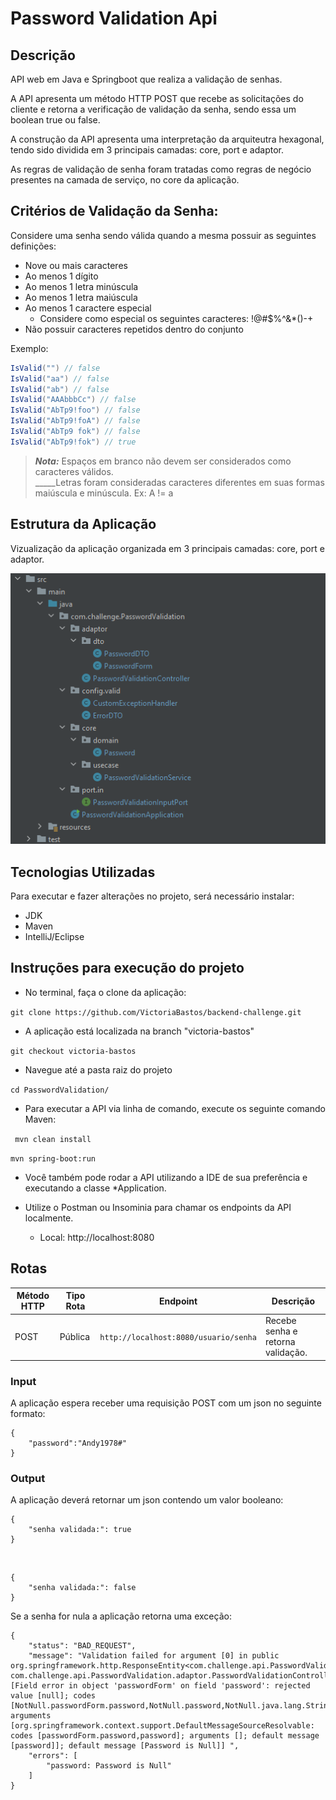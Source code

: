 
# Password Validation Api

## Descrição

API web em Java e Springboot que realiza a validação de senhas.

A API apresenta um método HTTP POST que recebe as solicitações do cliente e retorna a verificação de validação da senha, sendo essa um boolean true ou false.

A construção da API apresenta uma interpretação da arquiteutra hexagonal, tendo sido dividida em 3 principais camadas: core, port e adaptor.

As regras de validação de senha foram tratadas como regras de negócio presentes na camada de serviço, no core da aplicação. 


## Critérios de Validação da Senha:

Considere uma senha sendo válida quando a mesma possuir as seguintes definições:

- Nove ou mais caracteres
- Ao menos 1 dígito
- Ao menos 1 letra minúscula
- Ao menos 1 letra maiúscula
- Ao menos 1 caractere especial
  - Considere como especial os seguintes caracteres: !@#$%^&*()-+
- Não possuir caracteres repetidos dentro do conjunto

Exemplo:  

```c#
IsValid("") // false  
IsValid("aa") // false  
IsValid("ab") // false  
IsValid("AAAbbbCc") // false  
IsValid("AbTp9!foo") // false  
IsValid("AbTp9!foA") // false
IsValid("AbTp9 fok") // false
IsValid("AbTp9!fok") // true
```

> **_Nota:_**  Espaços em branco não devem ser considerados como caracteres válidos.</br>
> _____Letras foram consideradas caracteres diferentes em suas formas maiúscula e minúscula. Ex: A != a



## Estrutura da Aplicação

Vizualização da aplicação organizada em 3 principais camadas: core, port e adaptor.

<img src="./assets/archHex.PNG">

## Tecnologias Utilizadas
Para executar e fazer alterações no projeto, será necessário instalar:

- JDK
- Maven
- IntelliJ/Eclipse

## Instruções para execução do projeto
- No terminal, faça o clone da aplicação:

``git clone https://github.com/VictoriaBastos/backend-challenge.git``

- A aplicação está localizada na branch "victoria-bastos"

``git checkout victoria-bastos``
- Navegue até a pasta raiz do projeto 

``cd PasswordValidation/``

- Para executar a API via linha de comando, execute os seguinte comando Maven:

`` mvn clean install``

``mvn spring-boot:run``



- Você também pode rodar a API utilizando a IDE de sua preferência e executando a classe *Application. 


- Utilize o Postman ou Insominia para chamar os endpoints da API localmente.
  - Local: http://localhost:8080

## Rotas

| Método HTTP | Tipo Rota | Endpoint                               | Descrição                         |
|-------------| --------- |----------------------------------------|-----------------------------------|
| POST        | Pública   | `http://localhost:8080/usuario/senha` | Recebe senha e retorna validação. |     

### Input
A aplicação espera receber uma requisição POST com um json no seguinte formato:

    { 
        "password":"Andy1978#" 
    }

### Output
A aplicação deverá retornar um json contendo um valor booleano:

    {
        "senha validada:": true
    }
<br>
    
    {
        "senha validada:": false
    }

Se a senha for nula a aplicação retorna uma exceção:

    {
        "status": "BAD_REQUEST",
        "message": "Validation failed for argument [0] in public org.springframework.http.ResponseEntity<com.challenge.api.PasswordValidation.adaptor.dto.PasswordDTO> com.challenge.api.PasswordValidation.adaptor.PasswordValidationController.validateUserPassword(com.challenge.api.PasswordValidation.adaptor.dto.PasswordForm): [Field error in object 'passwordForm' on field 'password': rejected value [null]; codes [NotNull.passwordForm.password,NotNull.password,NotNull.java.lang.String,NotNull]; arguments [org.springframework.context.support.DefaultMessageSourceResolvable: codes [passwordForm.password,password]; arguments []; default message [password]]; default message [Password is Null]] ",
        "errors": [
            "password: Password is Null"
        ]
    }




